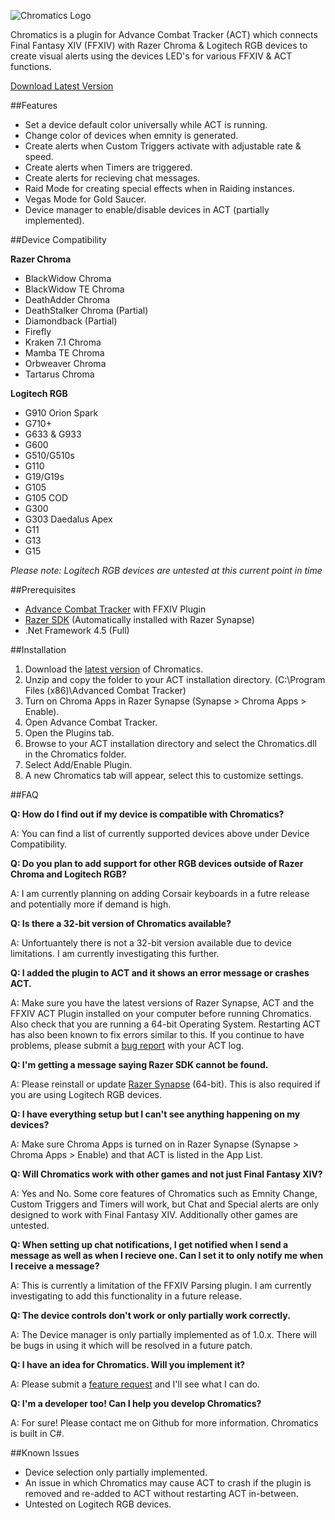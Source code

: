 ![Chromatics Logo](http://thejourneynetwork.net/chromatics/chromatics_black_md.png)

Chromatics is a plugin for Advance Combat Tracker (ACT) which connects Final Fantasy XIV (FFXIV) with Razer Chroma & Logitech RGB devices to create visual alerts using the devices LED's for various FFXIV & ACT functions.

[Download Latest Version](https://github.com/roxaskeyheart/Chromatics/releases)



##Features

* Set a device default color universally while ACT is running.
* Change color of devices when emnity is generated.
* Create alerts when Custom Triggers activate with adjustable rate & speed.
* Create alerts when Timers are triggered.
* Create alerts for recieving chat messages.
* Raid Mode for creating special effects when in Raiding instances.
* Vegas Mode for Gold Saucer.
* Device manager to enable/disable devices in ACT (partially implemented).


##Device Compatibility

**Razer Chroma**
* BlackWidow Chroma
* BlackWidow TE Chroma
* DeathAdder Chroma
* DeathStalker Chroma (Partial)
* Diamondback (Partial)
* Firefly
* Kraken 7.1 Chroma
* Mamba TE Chroma
* Orbweaver Chroma
* Tartarus Chroma

**Logitech RGB**
* G910 Orion Spark
* G710+
* G633 & G933
* G600
* G510/G510s
* G110
* G19/G19s
* G105
* G105 COD
* G300
* G303 Daedalus Apex
* G11
* G13
* G15

*Please note: Logitech RGB devices are untested at this current point in time*


##Prerequisites

* [Advance Combat Tracker](http://advancedcombattracker.com/) with FFXIV Plugin
* [Razer SDK](http://www.razerzone.com/au-en/synapse) (Automatically installed with Razer Synapse)
* .Net Framework 4.5 (Full)


##Installation

1. Download the [latest version](https://github.com/roxaskeyheart/Chromatics/releases) of Chromatics.
2. Unzip and copy the folder to your ACT installation directory. (C:\Program Files (x86)\Advanced Combat Tracker)
3. Turn on Chroma Apps in Razer Synapse (Synapse > Chroma Apps > Enable).
4. Open Advance Combat Tracker.
5. Open the Plugins tab.
6. Browse to your ACT installation directory and select the Chromatics.dll in the Chromatics folder.
7. Select Add/Enable Plugin.
8. A new Chromatics tab will appear, select this to customize settings.


##FAQ

**Q: How do I find out if my device is compatible with Chromatics?**

A: You can find a list of currently supported devices above under Device Compatibility.


**Q: Do you plan to add support for other RGB devices outside of Razer Chroma and Logitech RGB?**

A: I am currently planning on adding Corsair keyboards in a futre release and potentially more if demand is high.


**Q: Is there a 32-bit version of Chromatics available?**

A: Unfortuantely there is not a 32-bit version available due to device limitations. I am currently investigating this further.


**Q: I added the plugin to ACT and it shows an error message or crashes ACT.**

A: Make sure you have the latest versions of Razer Synapse, ACT and the FFXIV ACT Plugin installed on your computer before running Chromatics. Also check that you are running a 64-bit Operating System. Restarting ACT has also been known to fix errors similar to this. If you continue to have problems, please submit a [bug report](https://github.com/roxaskeyheart/Chromatics/issues) with your ACT log.


**Q: I'm getting a message saying Razer SDK cannot be found.**

A: Please reinstall or update [Razer Synapse](http://www.razerzone.com/au-en/synapse) (64-bit). This is also required if you are using Logitech RGB devices.


**Q: I have everything setup but I can't see anything happening on my devices?**

A: Make sure Chroma Apps is turned on in Razer Synapse (Synapse > Chroma Apps > Enable) and that ACT is listed in the App List.


**Q: Will Chromatics work with other games and not just Final Fantasy XIV?**

A: Yes and No. Some core features of Chromatics such as Emnity Change, Custom Triggers and Timers will work, but Chat and Special alerts are only designed to work with Final Fantasy XIV. Additionally other games are untested.


**Q: When setting up chat notifications, I get notified when I send a message as well as when I recieve one. Can I set it to only notify me when I receive a message?**

A: This is currently a limitation of the FFXIV Parsing plugin. I am currently investigating to add this functionality in a future release.


**Q: The device controls don't work or only partially work correctly.**

A: The Device manager is only partially implemented as of 1.0.x. There will be bugs in using it which will be resolved in a future patch.


**Q: I have an idea for Chromatics. Will you implement it?**

A: Please submit a [feature request](https://github.com/roxaskeyheart/Chromatics/issues) and I'll see what I can do.


**Q: I'm a developer too! Can I help you develop Chromatics?**

A: For sure! Please contact me on Github for more information. Chromatics is built in C#.



##Known Issues

* Device selection only partially implemented.
* An issue in which Chromatics may cause ACT to crash if the plugin is removed and re-added to ACT without restarting ACT in-between.
* Untested on Logitech RGB devices.
